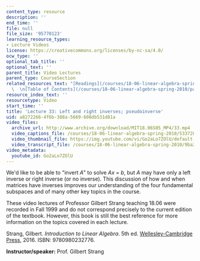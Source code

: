 ```yaml
---
content_type: resource
description: ''
end_time: ''
file: null
file_size: '95770123'
learning_resource_types:
- Lecture Videos
license: https://creativecommons.org/licenses/by-nc-sa/4.0/
ocw_type: ''
optional_tab_title: ''
optional_text: ''
parent_title: Video Lectures
parent_type: CourseSection
related_resources_text: "[Readings](/courses/18-06-linear-algebra-spring-2010/pages/readings)\
  \  \n[Table of Contents](/courses/18-06-linear-algebra-spring-2010/pages/readings#Table_of_Contents)"
resource_index_text: ''
resourcetype: Video
start_time: ''
title: 'Lecture 33: Left and right inverses; pseudoinverse'
uid: a8272266-4f6b-388a-5669-608db531d81a
video_files:
  archive_url: http://www.archive.org/download/MIT18.06S05_MP4/33.mp4
  video_captions_file: /courses/18-06-linear-algebra-spring-2010/533728ff426056c7b9852c5111c7d497_Go2aLo7ZOlU.vtt
  video_thumbnail_file: https://img.youtube.com/vi/Go2aLo7ZOlU/default.jpg
  video_transcript_file: /courses/18-06-linear-algebra-spring-2010/9ba2304f3bc403aa625e99238d6195f7_Go2aLo7ZOlU.pdf
video_metadata:
  youtube_id: Go2aLo7ZOlU
---
```


We'd like to be able to "invert _A_" to solve _Ax_ = _b_, but _A_ may have only a left inverse or right inverse (or no inverse). This discussion of how and when matrices have inverses improves our understanding of the four fundamental subspaces and of many other key topics in the course.

These video lectures of Professor Gilbert Strang teaching 18.06 were recorded in Fall 1999 and do not correspond precisely to the current edition of the textbook. However, this book is still the best reference for more information on the topics covered in each lecture.

Strang, Gilbert. _Introduction to Linear Algebra_. 5th ed. [Wellesley-Cambridge Press](http://www.wellesleycambridge.com/), 2016. ISBN: 9780980232776.

**Instructor/speaker:** Prof. Gilbert Strang

